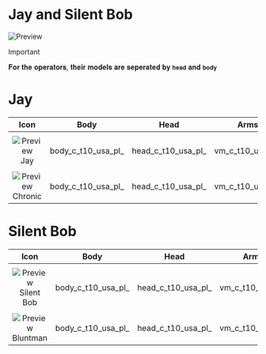 # Jay and Silent Bob
![Preview](https://static.wikia.nocookie.net/fictionalcrossover/images/c/c7/Jay_%26_Silent_Bob_logo.png/revision/latest?cb=20190504225005)

> [!IMPORTANT]
> 
> 𝐅𝐨𝐫 𝐭𝐡𝐞 𝐨𝐩𝐞𝐫𝐚𝐭𝐨𝐫𝐬, 𝐭𝐡𝐞𝐢𝐫 𝐦𝐨𝐝𝐞𝐥𝐬 𝐚𝐫𝐞 𝐬𝐞𝐩𝐞𝐫𝐚𝐭𝐞𝐝 𝐛𝐲 `𝐡𝐞𝐚𝐝` 𝐚𝐧𝐝 `𝐛𝐨𝐝𝐲`
>

# Jay

| Icon | Body | Head | Arms
| :--: | :--: | :--: | :--:
| | | | | 
| ![Preview](https://stockpile.detonated.com/static/bundle_images/resized/bo6cac0167d816be9450cb3f4fd1bd23f3d5d567e3d181842d24563aee2c58d0355_large.webp) <br>Jay | body_c_t10_usa_pl_ | head_c_t10_usa_pl_ | vm_c_t10_usa_pl_ |
| | | | | 
| ![Preview](https://stockpile.detonated.com/static/bundle_images/resized/bo67fb73519139e11c2dc4ad69d5d22b25cdfeceac9f099255c6f196e6a9874882d_large.webp) <br>Chronic | body_c_t10_usa_pl_ | head_c_t10_usa_pl_ | vm_c_t10_usa_pl_ |

# Silent Bob

| Icon | Body | Head | Arms
| :--: | :--: | :--: | :--:
| | | | | 
| ![Preview](https://stockpile.detonated.com/static/bundle_images/resized/bo69b392e555f01074f23225f316088a19f8ef8d5346114b4f84a929c0b3b420012_large.webp) <br>Silent Bob | body_c_t10_usa_pl_ | head_c_t10_usa_pl_ | vm_c_t10_usa_pl_ |
| | | | | 
| ![Preview](https://stockpile.detonated.com/static/bundle_images/resized/bo6a9b0f61304a206f13cae6b12419c300d1d9bbf7a2263470595ca905cf9632798_large.webp) <br>Bluntman | body_c_t10_usa_pl_ | head_c_t10_usa_pl_ | vm_c_t10_usa_pl_ |
